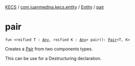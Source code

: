 [KECS](../../index.md) / [com.juanmedina.kecs.entity](../index.md) / [Entity](index.md) / [pair](./pair.md)

# pair

`fun <reified T : `[`Any`](https://kotlinlang.org/api/latest/jvm/stdlib/kotlin/-any/index.html)`, reified K : `[`Any`](https://kotlinlang.org/api/latest/jvm/stdlib/kotlin/-any/index.html)`> pair(): `[`Pair`](https://kotlinlang.org/api/latest/jvm/stdlib/kotlin/-pair/index.html)`<T, K>`

Creates a [Pair](https://kotlinlang.org/api/latest/jvm/stdlib/kotlin/-pair/index.html) from two components types.

This can be use for a Destructuring declaration.

